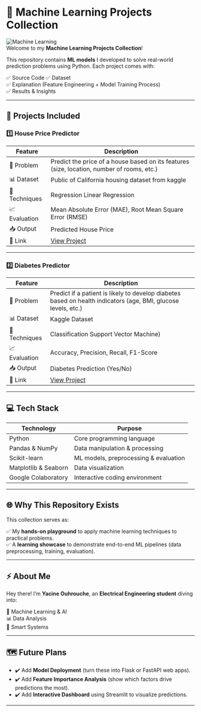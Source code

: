 # 🤖 Machine Learning Projects Collection

![Machine Learning](https://img.shields.io/badge/Machine%20Learning-Projects-blue?style=for-the-badge)  
Welcome to my **Machine Learning Projects Collection**!  

This repository contains **ML models** I developed to solve real-world prediction problems using Python. Each project comes with:

✅ Source Code 
✅ Dataset   
✅ Explanation (Feature Engineering + Model Training Process)  
✅ Results & Insights  

---

## 📂 Projects Included

### 1️⃣ House Price Predictor

| Feature | Description |
|---|---|
| 🏡 Problem | Predict the price of a house based on its features (size, location, number of rooms, etc.) |
| 📊 Dataset | Public of California housing dataset from kaggle |
| 🔗 Techniques | Regression Linear Regression |
| 📈 Evaluation | Mean Absolute Error (MAE), Root Mean Square Error (RMSE) |
| 📥 Output | Predicted House Price |
| 🔗 Link | [View Project](./House_price_predictor/) |

---

### 2️⃣ Diabetes Predictor

| Feature | Description |
|---|---|
| 🏥 Problem | Predict if a patient is likely to develop diabetes based on health indicators (age, BMI, glucose levels, etc.) |
| 📊 Dataset | Kaggle Dataset |
| 🔗 Techniques | Classification Support Vector Machine) |
| 📈 Evaluation | Accuracy, Precision, Recall, F1-Score |
| 📥 Output | Diabetes Prediction (Yes/No) |
| 🔗 Link | [View Project](./Diabetes_predictor/) |

---

## 💻 Tech Stack

| Technology | Purpose |
|---|---|
| Python | Core programming language |
| Pandas & NumPy | Data manipulation & processing |
| Scikit-learn | ML models, preprocessing & evaluation |
| Matplotlib & Seaborn | Data visualization |
| Google Colaboratory  | Interactive coding environment |

---

## 🌐 Why This Repository Exists

This collection serves as:

✅ My **hands-on playground** to apply machine learning techniques to practical problems.  
✅ A **learning showcase** to demonstrate end-to-end ML pipelines (data preprocessing, training, evaluation).  


---

## ⚡ About Me

Hey there! I’m **Yacine Ouhrouche**, an **Electrical Engineering student** diving into:

🤖 Machine Learning & AI  
📊 Data Analysis  
📡 Smart Systems  

---


## 🗺️ Future Plans

- ✔️ Add **Model Deployment** (turn these into Flask or FastAPI web apps).  
- ✔️ Add **Feature Importance Analysis** (show which factors drive predictions the most).  
- ✔️ Add **Interactive Dashboard** using Streamlit to visualize predictions.

---

